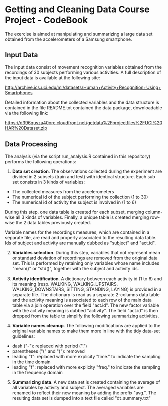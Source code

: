 # Getting and Cleaning Data Course Project - CodeBook
The exercise is aimed at manipulating and summarizing a large data set obtained from the accelerometers of a Samsung smartphone. 

## Input Data
The input data consist of movement recognition variables obtained from the recordings of 30 subjects performing various activities. A full description of the input data is available at the following site:

http://archive.ics.uci.edu/ml/datasets/Human+Activity+Recognition+Using+Smartphones

Detailed information about the collected variables and the data structure is contained in the file README.txt contained the data package, downloadable via the following link:

https://d396qusza40orc.cloudfront.net/getdata%2Fprojectfiles%2FUCI%20HAR%20Dataset.zip

## Data Processing
The analysis (via the script run_analysis.R contained in this repository) performs the following operations:

1. **Data set creation**. The observations collected during the experiment are divided in 2 subsets (train and test) with identical structure. Each sub set consists in 3 kinds of variables:
  * The collected measures from the accelerometers
  * The numerical id of the subject performing the collection (1 to 30)
  * The numerical id of activity the subject is involved in (1 to 6)
  
  During this step, one data table is created for each subset, merging column-wise all 3 kinds of variables. Finally, a unique table is created merging row-wise the 2 data tables previously created.
  
  Variable names for the recordings measures, which are contained in a separate file, are read and properly associated to the resulting data table. Ids of subject and activity are manually dubbed as "subject" and "act.id".

2. **Variables selection**. During this step, variables that not represent mean or standard deviation of recordings are removed from the original data set. This is performed by retaining only variables whose name includes "mean()" or "std()", together with the subject and activity ids.

3. **Activity identification**. A dictionary between each activity id (1 to 6) and its meaning (resp. WALKING, WALKING_UPSTAIRS, WALKING_DOWNSTAIRS, SITTING, STANDING, LAYING) is provided in a separate file. The dictionary is read as a separate 2-columns data table and the activity meaning is associated to each row of the main data table via a join operation over the field "act.id". The new factor variable with the activity meaning is dubbed "activity". The field "act.id" is then dropped from the table to simplify the following summarizing activities.

4. **Variable names cleanup**. The following modifications are applied to the original variable names to make them more in line with the tidy data-set guidelines:
  * dash ("-"): replaced with period (".")
  * parentheses ("(" and ")"): removed
  * leading "t": replaced with more explicity "time." to indicate the sampling in the time domain
  * leading "f": replaced with more explicity "freq." to indicate the sampling in the frequency domain

5. **Summarizing data**. A new data set is created containing the average of all variables by activity and subject. The averaged variables are renamed to reflect their new meaning by adding the prefix "avg.". The resulting data set is dumped into a text file called "dt_summary.txt"










